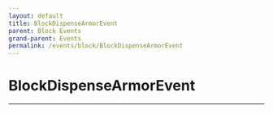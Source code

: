 ```yaml
---
layout: default
title: BlockDispenseArmorEvent
parent: Block Events
grand-parent: Events
permalink: /events/block/BlockDispenseArmorEvent
---
```


# BlockDispenseArmorEvent

---
